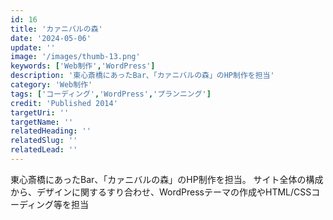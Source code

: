 ```yaml
---
id: 16
title: 'カァニバルの森'
date: '2024-05-06'
update: ''
image: '/images/thumb-13.png'
keywords: ['Web制作','WordPress']
description: '東心斎橋にあったBar、「カァニバルの森」のHP制作を担当'
category: 'Web制作'
tags: ['コーディング','WordPress','プランニング']
credit: 'Published 2014'
targetUri: ''
targetName: ''
relatedHeading: ''
relatedSlug: ''
relatedLead: ''
---
```

東心斎橋にあったBar、「カァニバルの森」のHP制作を担当。
サイト全体の構成から、デザインに関するすり合わせ、WordPressテーマの作成やHTML/CSSコーディング等を担当